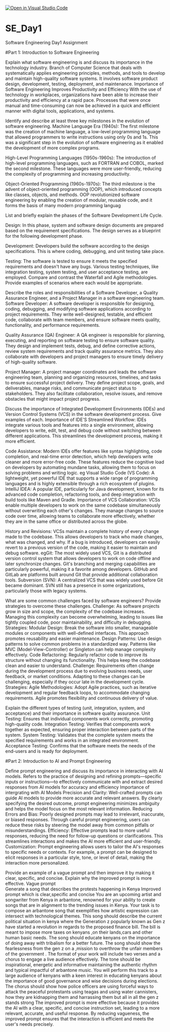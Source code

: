 [![Open in Visual Studio Code](https://classroom.github.com/assets/open-in-vscode-2e0aaae1b6195c2367325f4f02e2d04e9abb55f0b24a779b69b11b9e10269abc.svg)](https://classroom.github.com/online_ide?assignment_repo_id=15567436&assignment_repo_type=AssignmentRepo)
# SE_Day1
Software Engineering Day1 Assignment

#Part 1: Introduction to Software Engineering

Explain what software engineering is and discuss its importance in the technology industry.
Branch of Computer Science that deals with systematically applies engineering principles, methods, and tools to
develop and maintain high-quality software systems. It involves software product design, development, testing, deployment, and maintenance.
Importance of Software Engineering 
Improves Productivity and Efficiency
With the use of technology in workplaces, organizations have been able to increase their 
productivity and efficiency at a rapid pace. Processes that were once manual and time-consuming 
can now be achieved in a quick and efficient manner with digital tools, applications, and systems.

Identify and describe at least three key milestones in the evolution of software engineering.
Machine Language Era (1940s): The first milestone was the creation of machine language, a low-level programming language that allowed programmers to write instructions using only 0s and 1s. This was a significant step in the evolution of software engineering as it enabled the development of more complex programs.

High-Level Programming Languages (1950s-1960s): The introduction of high-level programming languages, such as FORTRAN and COBOL, marked the second milestone. These languages were more user-friendly, reducing the complexity of programming and increasing productivity.

Object-Oriented Programming (1960s-1970s): The third milestone is the advent of object-oriented programming (OOP), which introduced concepts like classes, objects, and methods. OOP revolutionized software engineering by enabling the creation of modular, reusable code, and it forms the basis of many modern programming languag

List and briefly explain the phases of the Software Development Life Cycle.

Design: In this phase, system and software design documents are prepared based on the requirement specifications. The design serves as a blueprint for the following development phase.

Development: Developers build the software according to the design specifications. This is where coding, debugging, and unit testing take place.

Testing: The software is tested to ensure it meets the specified requirements and doesn't have any bugs. Various testing techniques, like integration testing, system testing, and user acceptance testing, are employed.
Compare and contrast the Waterfall and Agile methodologies. Provide examples of scenarios where each would be appropriate.


Describe the roles and responsibilities of a Software Developer, a Quality Assurance Engineer, and a Project Manager in a software engineering team.
Software Developer: A software developer is responsible for designing, coding, debugging, and modifying software applications according to project requirements. They write well-designed, testable, and efficient code, collaborate with team members, and ensure software meets quality, functionality, and performance requirements.

Quality Assurance (QA) Engineer: A QA engineer is responsible for planning, executing, and reporting on software testing to ensure software quality. They design and implement tests, debug, and define corrective actions, review system requirements and track quality assurance metrics. They also collaborate with developers and project managers to ensure timely delivery of high-quality software.

Project Manager: A project manager coordinates and leads the software engineering team, planning and organizing resources, timelines, and tasks to ensure successful project delivery. They define project scope, goals, and deliverables, manage risks, and communicate project status to stakeholders. They also facilitate collaboration, resolve issues, and remove obstacles that might impact project progress.

Discuss the importance of Integrated Development Environments (IDEs) and Version Control Systems (VCS) in the software development process. Give examples of each.
Importance of IDE'S
Streamlined Workflow: IDEs integrate various tools and features into a single environment, allowing developers to write, edit, test, and debug code without switching between different applications. This streamlines the development process, making it more efficient.

Code Assistance: Modern IDEs offer features like syntax highlighting, code completion, and real-time error detection, which help developers write cleaner and more error-free code. These features reduce the cognitive load on developers by automating mundane tasks, allowing them to focus on solving problems and writing logic. eg Visual Studio Code (VS Code): A lightweight, yet powerful IDE that supports a wide range of programming languages and is highly extensible through a rich ecosystem of plugins.
IntelliJ IDEA: A popular IDE, particularly for Java development, known for its advanced code completion, refactoring tools, and deep integration with build tools like Maven and Gradle.
Importance of VCS
Collaboration: VCSs enable multiple developers to work on the same codebase simultaneously without overwriting each other's changes. They manage changes to source code over time, allowing teams to collaborate more effectively, whether they are in the same office or distributed across the globe.

History and Revisions: VCSs maintain a complete history of every change made to the codebase. This allows developers to track who made changes, what was changed, and why. If a bug is introduced, developers can easily revert to a previous version of the code, making it easier to maintain and debug software. egGit: The most widely used VCS, Git is a distributed version control system that allows developers to work on code offline and later synchronize changes. Git's branching and merging capabilities are particularly powerful, making it a favorite among developers. GitHub and GitLab are platforms built around Git that provide additional collaboration tools.
Subversion (SVN): A centralized VCS that was widely used before Git became dominant. SVN still has a presence in some organizations, particularly those with legacy systems.

What are some common challenges faced by software engineers? Provide strategies to overcome these challenges.
Challenge: As software projects grow in size and scope, the complexity of the codebase increases. Managing this complexity can become overwhelming, leading to issues like tightly coupled code, poor maintainability, and difficulty in debugging.
Strategies:
Modular Design: Break the software into smaller, manageable modules or components with well-defined interfaces. This approach promotes reusability and easier maintenance.
Design Patterns: Use design patterns to solve common problems in a standardized way. Patterns like MVC (Model-View-Controller) or Singleton can help manage complexity effectively.
Code Refactoring: Regularly refactor code to improve its structure without changing its functionality. This helps keep the codebase clean and easier to understand.
Challenge: Requirements often change during the development process due to evolving business needs, user feedback, or market conditions. Adapting to these changes can be challenging, especially if they occur late in the development cycle.
Strategies:
Agile Methodologies: Adopt Agile practices, such as iterative development and regular feedback loops, to accommodate changing requirements. Agile promotes flexibility and continuous delivery of value.

Explain the different types of testing (unit, integration, system, and acceptance) and their importance in software quality assurance.
Unit Testing: Ensures that individual components work correctly, promoting high-quality code.
Integration Testing: Verifies that components work together as expected, ensuring proper interaction between parts of the system.
System Testing: Validates that the complete system meets the specified requirements and works in an integrated environment.
Acceptance Testing: Confirms that the software meets the needs of the end-users and is ready for deployment.

#Part 2: Introduction to AI and Prompt Engineering


Define prompt engineering and discuss its importance in interacting with AI models.
Refers to the  practice of designing and refining prompts—specific inputs or instructions—to effectively communicate with and extract desired responses from AI models for accuracy and efficiency
Importance of intergrating with AI Models
Precision and Clarity: Well-crafted prompts can guide AI models to provide more accurate and relevant answers. By clearly specifying the desired outcome, prompt engineering minimizes ambiguity and helps the model focus on the most relevant information.
Reducing Errors and Bias: Poorly designed prompts may lead to irrelevant, inaccurate, or biased responses. Through careful prompt engineering, users can reduce these risks by steering the model away from common pitfalls or misunderstandings.
Efficiency: Effective prompts lead to more useful responses, reducing the need for follow-up questions or clarifications. This streamlines interactions and makes the AI more efficient and user-friendly.
Customization: Prompt engineering allows users to tailor the AI's responses to specific needs or contexts. For example, a prompt can be designed to elicit responses in a particular style, tone, or level of detail, making the interaction more personalized.

Provide an example of a vague prompt and then improve it by making it clear, specific, and concise. Explain why the improved prompt is more effective.
Vague prompt  
Generate a song that describes the protests happening in Kenya
Improved prompt which is clear,specific and concise
You are an upcoming artist and songwriter  from Kenya in arbantone, renowned for your ability to create songs that are in alignment to the trending issues in Kenya. Your task is to compose an arbantone song that exemplifies how artistic expression can intersect with technological themes. This song should describe the current  political situation in kenya  where the Generation z popularly known as Gen z have started a revolution  in regards to the proposed finance bill. The bill is meant to impose more taxes on kenyans ,on their lands,cars and other human basic needs. The song should educate kenyans on the importance of doing away with tribalism for a better future. The song should show the fearlessness from the gen z on a ,mission to overthrow the unfair members of the government . The format of your work will include two verses and a chorus to engage a live audience effectively. The tone should be inspirational, energetic and informative maintaining the authentic rhythm and typical impactful  of arbantone music. You will perform this track to a large audience of kenyans with a keen interest in educating kenyans about the importance of good governance and wise decisions during elections. The chorus should show how police officers are using forceful ways to attack the peaceful protestants using teagas and using water cannisters, how they are kidnapping them and harrassing them but all in all the gen z stands strong
The improved prompt is more effective because it provides the AI with a clear, specific, and concise instruction set, leading to a more relevant, accurate, and useful response. 
By reducing vagueness, the improved prompt ensures that the interaction is efficient and meets the user's needs precisely.

